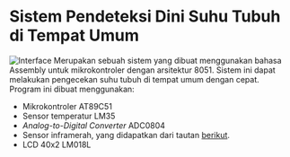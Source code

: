 # Sistem Pendeteksi Dini Suhu Tubuh di Tempat Umum
![Interface](proyek.BMP)
Merupakan sebuah sistem yang dibuat menggunakan bahasa Assembly untuk mikrokontroler dengan arsitektur 8051. Sistem ini dapat melakukan pengecekan suhu tubuh di tempat umum dengan cepat. Program ini dibuat menggunakan:
* Mikrokontroler AT89C51
* Sensor temperatur LM35
* _Analog-to-Digital Converter_ ADC0804
* Sensor inframerah, yang didapatkan dari tautan [berikut](https://www.theengineeringprojects.com/2018/07/infrared-sensor-library-for-proteus.html).
* LCD 40x2 LM018L
